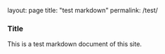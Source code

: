 layout: page
title: "test markdown"
permalink: /test/

### Title

This is a test markdown document of this site.